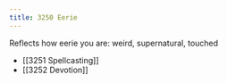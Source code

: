 ```yaml
---
title: 3250 Eerie
---
```

Reflects how eerie you are: weird, supernatural, touched

- [[3251 Spellcasting]]
- [[3252 Devotion]]